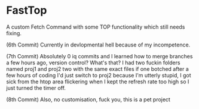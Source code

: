 # FastTop
A custom Fetch Command with some TOP functionality which still needs fixing.

(6th Commit) Currently in devlopmental hell because of my incompetence.

(7th Commit) Absolutely 0 iq commits and I learned how to merge branches a few hours ago, version control? What's that? I had two fuckin folders named proj1 and proj2 two with the same exact files if one botched after a few hours of coding I'd just switch to proj2 because I'm utterly stupid, I got sick from the htop area flickering when I kept the refresh rate too high so I just turned the timer off.

(8th Commit) Also, no customisation, fuck you, this is a pet project
